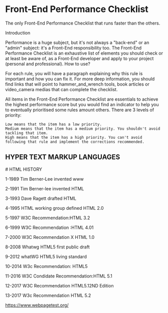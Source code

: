 # Front-End Performance Checklist   

The only Front-End Performance Checklist that runs faster than the others.

Introduction

Performance is a huge subject, but it's not always a "back-end" or an "admin" subject: it's a Front-End responsibility too. The Front-End Performance Checklist is an exhaustive list of elements you should check or at least be aware of, as a Front-End developer and apply to your project (personal and professional).
How to use?

For each rule, you will have a paragraph explaining why this rule is important and how you can fix it. For more deep information, you should find links that will point to hammer_and_wrench tools, book articles or video_camera medias that can complete the checklist.

All items in the Front-End Performance Checklist are essentials to achieve the highest performance score but you would find an indicator to help you to eventually prioritised some rules amount others. There are 3 levels of priority:

    Low means that the item has a low priority.
    Medium means that the item has a medium priority. You shouldn't avoid tackling that item.
    High means that the item has a high priority. You can't avoid following that rule and implement the corrections recommended.



<H2>HYPER TEXT MARKUP LANGUAGES</H2>
# HTML HISTORY
<P>1-1989  Tim Berner-Lee invented www</P>
<P>2-1991  Tim Berner-lee invented HTML</P>
<P>3-1993  Dave Ragett drafted HTML </P>
<P>4-1995  HTML working group defined HTML 2.0</P>
<P>5-1997  W3C Recommendation:HTML 3.2</P>
<P>6-1999  W3C Recommendation :HTML 4.01</P>
<P>7-2000  W3C Recommendation X HTML 1.0</P>
<P>8-2008  Whatwg HTML5 first public draft </P>
<P>9-2012  whatWG HTML5 living standard</P>
<P>10-2014  W3c Recommendation: HTML5 </P>
<P>11-2016  W3C Condidate Recommendation:HTML 5.1</P>
<P>12-2017  W3C Recommendation HTML5.12ND Edition</P>
<p>13-2017  W3c Recommendation HTML 5.2</P>

https://www.webpagetest.org/
